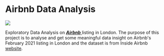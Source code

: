 # Airbnb Data Analysis

![](https://github.com/ukokobili/data-analysis-projects/blob/main/images/20151104_AirbnbLondon.jpg)

Exploratory Data Analysis on [**_Airbnb_** ](https://www.airbnb.com/) listing in London. The purpose of this project is to analyse and get some meaningful data insight on Airbnb's February 2021 listing in London and the dataset is from Inside Airbnb [website](http://insideairbnb.com/get-the-data.html). 


